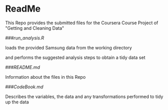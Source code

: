 # ReadMe

This Repo provides the submitted files for the Coursera Course Project of 
"Getting and Cleaning Data" 

###_run_analysis.R_

loads the provided Samsung data from the working directory

and performs the suggested analysis steps to obtain a tidy data set

###_README.md_ 

Information about the files in this Repo

###_CodeBook.md_

Describes the variables, the data and any transformations performed to tidy up the data

